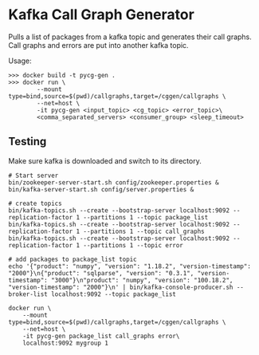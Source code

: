 Kafka Call Graph Generator
==========================

Pulls a list of packages from a kafka topic
and generates their call graphs.
Call graphs and errors are put into another kafka topic.

Usage:

```
>>> docker build -t pycg-gen .
>>> docker run \
        --mount type=bind,source=$(pwd)/callgraphs,target=/cggen/callgraphs \
        --net=host \
        -it pycg-gen <input_topic> <cg_topic> <error_topic>\
        <comma_separated_servers> <consumer_group> <sleep_timeout>
```

Testing
-------

Make sure kafka is downloaded and switch to its directory.
```
# Start server
bin/zookeeper-server-start.sh config/zookeeper.properties &
bin/kafka-server-start.sh config/server.properties &

# create topics
bin/kafka-topics.sh --create --bootstrap-server localhost:9092 --replication-factor 1 --partitions 1 --topic package_list
bin/kafka-topics.sh --create --bootstrap-server localhost:9092 --replication-factor 1 --partitions 1 --topic call_graphs
bin/kafka-topics.sh --create --bootstrap-server localhost:9092 --replication-factor 1 --partitions 1 --topic error

# add packages to package_list topic
echo '{"product": "numpy", "version": "1.18.2", "version-timestamp": "2000"}\n{"product": "sqlparse", "version": "0.3.1", "version-timestamp": "3000"}\n"product": "numpy", "version": "100.18.2", "version-timestamp": "2000"}\n' | bin/kafka-console-producer.sh --broker-list localhost:9092 --topic package_list

docker run \
    --mount type=bind,source=$(pwd)/callgraphs,target=/cggen/callgraphs \
    --net=host \
    -it pycg-gen package_list call_graphs error\
    localhost:9092 mygroup 1
```
